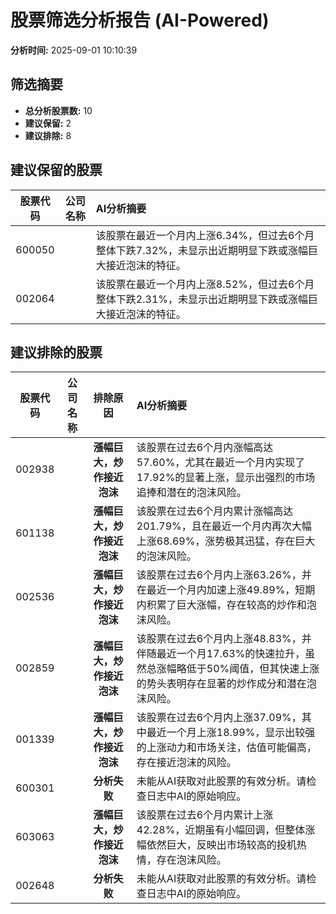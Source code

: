# 股票筛选分析报告 (AI-Powered)

**分析时间:** 2025-09-01 10:10:39

## 筛选摘要

- **总分析股票数:** 10
- **建议保留:** 2
- **建议排除:** 8

## 建议保留的股票

| 股票代码 | 公司名称 | AI分析摘要 |
|:---:|:---:|:---|
| 600050 |  | 该股票在最近一个月内上涨6.34%，但过去6个月整体下跌7.32%，未显示出近期明显下跌或涨幅巨大接近泡沫的特征。 |
| 002064 |  | 该股票在最近一个月内上涨8.52%，但过去6个月整体下跌2.31%，未显示出近期明显下跌或涨幅巨大接近泡沫的特征。 |

## 建议排除的股票

| 股票代码 | 公司名称 | 排除原因 | AI分析摘要 |
|:---:|:---:|:---:|:---|
| 002938 |  | **漲幅巨大，炒作接近泡沫** | 该股票在过去6个月内涨幅高达57.60%，尤其在最近一个月内实现了17.92%的显著上涨，显示出强烈的市场追捧和潜在的泡沫风险。 |
| 601138 |  | **漲幅巨大，炒作接近泡沫** | 该股票在过去6个月内累计涨幅高达201.79%，且在最近一个月内再次大幅上涨68.69%，涨势极其迅猛，存在巨大的泡沫风险。 |
| 002536 |  | **漲幅巨大，炒作接近泡沫** | 该股票在过去6个月内上涨63.26%，并在最近一个月内加速上涨49.89%，短期内积累了巨大涨幅，存在较高的炒作和泡沫风险。 |
| 002859 |  | **漲幅巨大，炒作接近泡沫** | 该股票在过去6个月内上涨48.83%，并伴随最近一个月17.63%的快速拉升，虽然总涨幅略低于50%阈值，但其快速上涨的势头表明存在显著的炒作成分和潜在泡沫风险。 |
| 001339 |  | **漲幅巨大，炒作接近泡沫** | 该股票在过去6个月内上涨37.09%，其中最近一个月上涨18.99%，显示出较强的上涨动力和市场关注，估值可能偏高，存在接近泡沫的风险。 |
| 600301 |  | **分析失败** | 未能从AI获取对此股票的有效分析。请检查日志中AI的原始响应。 |
| 603063 |  | **漲幅巨大，炒作接近泡沫** | 该股票在过去6个月内累计上涨42.28%，近期虽有小幅回调，但整体涨幅依然巨大，反映出市场较高的投机热情，存在泡沫风险。 |
| 002648 |  | **分析失败** | 未能从AI获取对此股票的有效分析。请检查日志中AI的原始响应。 |
